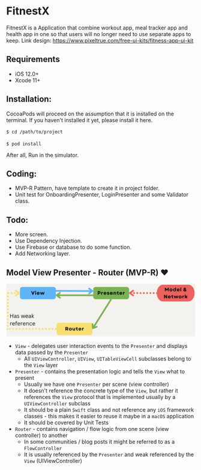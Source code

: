 # FitnestX
FitnestX is a Application that combine workout app, meal tracker app and health app in one so that users will no longer need to use separate apps to keep.
Link design: https://www.pixeltrue.com/free-ui-kits/fitness-app-ui-kit

## Requirements

- iOS 12.0+
- Xcode 11+

## Installation:
CocoaPods will proceed on the assumption that it is installed on the terminal.
If you haven't installed it yet, please install it here.

```
$ cd /path/to/project

$ pod install
```
After all, Run in the simulator.

## Coding:
- MVP-R Pattern, have template to create it in project folder.
- Unit test for OnboardingPresenter, LoginPresenter and some Validator class.

## Todo:
- More screen.
- Use Dependency Injection.
- Use Firebase or database to do some function.
- Add Networking layer.

## Model View Presenter - Router (MVP-R) :heart:

<p align="center">
  <img src="images/mvp-r.png">
<p>

* `View` - delegates user interaction events to the `Presenter` and displays data passed by the `Presenter`
    * All `UIViewController`, `UIView`, `UITableViewCell` subclasses belong to the `View` layer
* `Presenter` - contains the presentation logic and tells the `View` what to present
    * Usually we have one `Presenter` per scene (view controller)
    * It doesn't reference the concrete type of the `View`, but rather it references the `View` protocol that is implemented usually by a `UIViewController` subclass
    * It should be a plain `Swift` class and not reference any `iOS` framework classes - this makes it easier to reuse it maybe in a `macOS` application
    * It should be covered by Unit Tests
* `Router` - contains navigation / flow logic from one scene (view controller) to another
    * In some communities / blog posts it might be referred to as a `FlowController`
    * It is usually referenced by the `Presenter` and weak referenced by the `View` (UIViewController)
